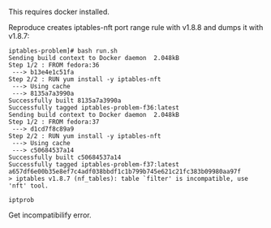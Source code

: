 This requires docker installed.

Reproduce creates iptables-nft port range rule with v1.8.8 and dumps it with v1.8.7:
```
iptables-problem]# bash run.sh
Sending build context to Docker daemon  2.048kB
Step 1/2 : FROM fedora:36
 ---> b13e4e1c51fa
Step 2/2 : RUN yum install -y iptables-nft
 ---> Using cache
 ---> 8135a7a3990a
Successfully built 8135a7a3990a
Successfully tagged iptables-problem-f36:latest
Sending build context to Docker daemon  2.048kB
Step 1/2 : FROM fedora:37
 ---> d1cd7f8c89a9
Step 2/2 : RUN yum install -y iptables-nft
 ---> Using cache
 ---> c50684537a14
Successfully built c50684537a14
Successfully tagged iptables-problem-f37:latest
a657df6e00b35e8ef7c4adf038bbdf1c1b799b745e621c21fc383b09980aa97f
> iptables v1.8.7 (nf_tables): table `filter' is incompatible, use 'nft' tool.

iptprob
```

Get incompatibilify error.
